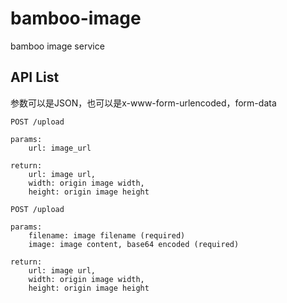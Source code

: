 bamboo-image
============

bamboo image service

## API List
参数可以是JSON，也可以是x-www-form-urlencoded，form-data

```
POST /upload

params:
	url: image_url

return:
	url: image url,
	width: origin image width,
	height: origin image height
```

```
POST /upload

params:
	filename: image filename (required)
	image: image content, base64 encoded (required)

return:
	url: image url,
	width: origin image width,
	height: origin image height
```